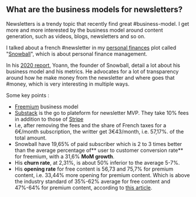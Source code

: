 ## What are the business models for newsletters?

Newsletters is a trendy topic that recently find great #business-model. I get more and more interested by the business model around content generation, such as videos, blogs, newsletters and so on. 

I talked about a french #newsletter in my [personal finances](Personal%20finances.md) plot called "[Snowball](https://www.snowball.xyz/)", which is about personal finance management. 

In his [2020 report](https://www.snowball.xyz/p/-le-snowball-report-2020), Yoann, the founder of Snowball, detail a lot about his business model and his metrics. He advocates for a lot of transparency around how he make money from the newsletter and where goes that #money, which is very interesting in multiple ways. 

Some key points :
- [Freemium](Freemium.md) business model
- [Substack](https://substack.com/home) is the go to plateform for newsletter MVP. They take 10% fees in addition to those of [Stripe](https://stripe.com)
- I.e, after removing the fees and the share of French taxes for a 6€/month subscription, the writter get 3€43/month, i.e. 57,17%. of the total amount. 
- Snowball have 19,65% of paid subscriber which is 2 to 3 times better than the average percentage of** user to customer conversion rate** for freemium, with a 31,6% **MoM growth**. 
- His **churn rate**, at 2,31%, is about 50% inferior to the average 5-7%. 
- His **opening rate** for free content is 56,73 and 75,7% for premium content, i.e. 33,44% more opening for premium content. Which is above the industry standard of 35%-62% average for free content and 47%-64% for premium content, according to [this article](https://blog.yirla.com/what-is-a-good-open-rate-for-a-email-newsletter-substack-newletter-startingpoint/). 